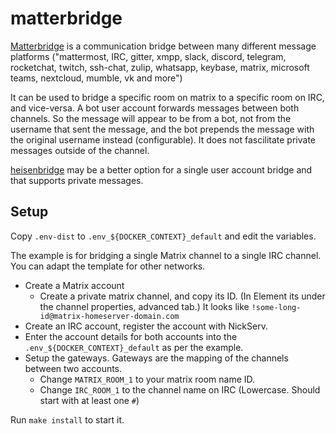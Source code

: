 # matterbridge

[Matterbridge](https://github.com/42wim/matterbridge) is a communication bridge
between many different message platforms ("mattermost, IRC, gitter, xmpp, slack,
discord, telegram, rocketchat, twitch, ssh-chat, zulip, whatsapp, keybase,
matrix, microsoft teams, nextcloud, mumble, vk and more")

It can be used to bridge a specific room on matrix to a specific room on IRC,
and vice-versa. A bot user account forwards messages between both channels. So
the message will appear to be from a bot, not from the username that sent the
message, and the bot prepends the message with the original username instead
(configurable). It does not fascilitate private messages outside of the channel.

[heisenbridge](https://github.com/hifi/heisenbridge) may be a better option for
a single user account bridge and that supports private messages.

## Setup

Copy `.env-dist` to `.env_${DOCKER_CONTEXT}_default` and edit the variables.

The example is for bridging a single Matrix channel to a single IRC channel. You
can adapt the template for other networks.

 * Create a Matrix account
   * Create a private matrix channel, and copy its ID. (In Element its under the
     channel properties, advanced tab.) It looks like
     `!some-long-id@matrix-homeserver-domain.com`
 * Create an IRC account, register the account with NickServ.
 * Enter the account details for both accounts into the
   `.env_${DOCKER_CONTEXT}_default` as per the example.
 * Setup the gateways. Gateways are the mapping of the channels between two accounts.
   * Change `MATRIX_ROOM_1` to your matrix room name ID.
   * Change `IRC_ROOM_1` to the channel name on IRC (Lowercase. Should start
     with at least one `#`)

Run `make install` to start it. 
